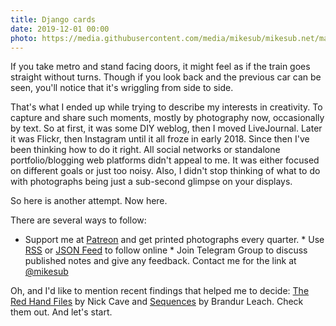 ```yaml
---
title: Django cards
date: 2019-12-01 00:00
photo: https://media.githubusercontent.com/media/mikesub/mikesub.net/master/photos/window.jpg
---
```


If you take metro and stand facing doors, it might feel as if the train goes straight without turns. Though if you look back and the previous car can be seen, you'll notice that it's wriggling from side to side.

That's what I ended up while trying to describe my interests in creativity. To capture and share such moments, mostly by photography now, occasionally by text. So at first, it was some DIY weblog, then I moved LiveJournal. Later it was Flickr, then Instagram until it all froze in early 2018. Since then I've been thinking how to do it right. All social networks or standalone portfolio/blogging web platforms didn't appeal to me. It was either focused on different goals or just too noisy. Also, I didn't stop thinking of what to do with photographs being just a sub-second glimpse on your displays.

So here is another attempt. Now here.

There are several ways to follow:

* Support me at [Patreon](https://patreon.com/djangocards) and get printed photographs every quarter.
* Use [RSS](https://mikesub.net/blog/feed.json) or [JSON Feed](https://mikesub.net/blog/rss.xml) to follow online
* Join Telegram Group to discuss published notes and give any feedback. Contact me for the link at [@mikesub](https://telegram.me/mikesub)

Oh, and I'd like to mention recent findings that helped me to decide: [The Red Hand Files](https://www.theredhandfiles.com/) by Nick Cave and [Sequences](https://brandur.org/sequences-project) by Brandur Leach. Check them out. And let's start.